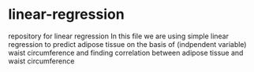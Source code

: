 # linear-regression
repository for linear regression
In this file we are using simple linear regression to predict adipose tissue on the basis of (indpendent variable) waist circumference and finding correlation between 
adipose tissue and waist circumference 
